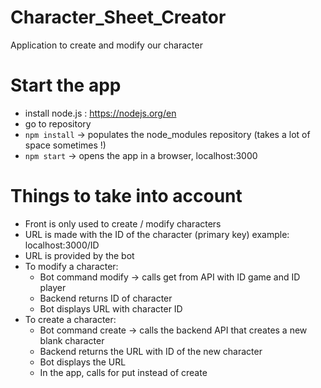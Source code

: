 # Character_Sheet_Creator

Application to create and modify our character

# Start the app

* install node.js : https://nodejs.org/en
* go to repository
* ```npm install``` -> populates the node_modules repository (takes a lot of space sometimes !)
* ```npm start``` -> opens the app in a browser, localhost:3000

# Things to take into account
 
* Front is only used to create / modify characters
* URL is made with the ID of the character (primary key) example: localhost:3000/ID
* URL is provided by the bot
* To modify a character:
    * Bot command modify -> calls get from API with ID game and ID player
    * Backend returns ID of character
    * Bot displays URL with character ID
* To create a character:
    * Bot command create -> calls the backend API that creates a new blank character
    * Backend returns the URL with ID of the new character
    * Bot displays the URL
    * In the app, calls for put instead of create